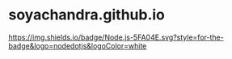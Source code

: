# soyachandra.github.io

https://img.shields.io/badge/Node.js-5FA04E.svg?style=for-the-badge&logo=nodedotjs&logoColor=white

